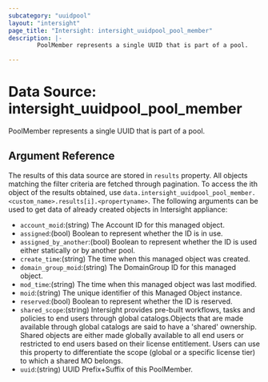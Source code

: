 ```yaml
---
subcategory: "uuidpool"
layout: "intersight"
page_title: "Intersight: intersight_uuidpool_pool_member"
description: |-
        PoolMember represents a single UUID that is part of a pool.

---
```


# Data Source: intersight_uuidpool_pool_member
PoolMember represents a single UUID that is part of a pool.
## Argument Reference
The results of this data source are stored in `results` property.
All objects matching the filter criteria are fetched through pagination.
To access the ith object of the results obtained, use `data.intersight_uuidpool_pool_member.<custom_name>.results[i].<propertyname>`.
The following arguments can be used to get data of already created objects in Intersight appliance:
* `account_moid`:(string) The Account ID for this managed object. 
* `assigned`:(bool) Boolean to represent whether the ID is in use. 
* `assigned_by_another`:(bool) Boolean to represent whether the ID is used either statically or by another pool. 
* `create_time`:(string) The time when this managed object was created. 
* `domain_group_moid`:(string) The DomainGroup ID for this managed object. 
* `mod_time`:(string) The time when this managed object was last modified. 
* `moid`:(string) The unique identifier of this Managed Object instance. 
* `reserved`:(bool) Boolean to represent whether the ID is reserved. 
* `shared_scope`:(string) Intersight provides pre-built workflows, tasks and policies to end users through global catalogs.Objects that are made available through global catalogs are said to have a 'shared' ownership. Shared objects are either made globally available to all end users or restricted to end users based on their license entitlement. Users can use this property to differentiate the scope (global or a specific license tier) to which a shared MO belongs. 
* `uuid`:(string) UUID Prefix+Suffix of this PoolMember. 
 
